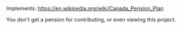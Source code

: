 Implements: https://en.wikipedia.org/wiki/Canada_Pension_Plan

You don't get a pension for contributing, or even viewing this project.
